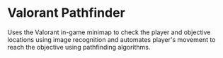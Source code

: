 # Valorant Pathfinder
Uses the Valorant in-game minimap to check the player and objective locations using image recognition and automates player's movement to reach the objective using pathfinding algorithms.
